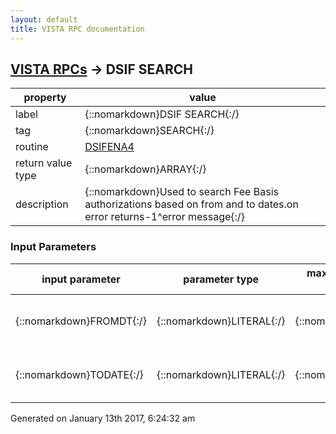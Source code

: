 ```yaml
---
layout: default
title: VISTA RPC documentation
---
```




## [VISTA RPCs](TableOfContent.md) &#8594; DSIF SEARCH 

 property | value 
--- | --- 
 label | {::nomarkdown}DSIF SEARCH{:/}
 tag | {::nomarkdown}SEARCH{:/}
 routine | [DSIFENA4](http://code.osehra.org/dox/Routine_DSIFENA4_source.html)
 return value type | {::nomarkdown}ARRAY{:/}
 description | {::nomarkdown}Used to search Fee Basis authorizations based on from and to dates.on error returns-1^error message{:/}

### Input Parameters

| input parameter | parameter type | maximum data length | required | description | 
| --- | --- | --- | --- | --- | 
| {::nomarkdown}FROMDT{:/} | {::nomarkdown}LITERAL{:/} | {::nomarkdown}7{:/} | {::nomarkdown}true{:/} | {::nomarkdown}Pass in FM date of Authorizations to start search {:/} | 
| {::nomarkdown}TODATE{:/} | {::nomarkdown}LITERAL{:/} | {::nomarkdown}7{:/} | {::nomarkdown}true{:/} | {::nomarkdown}Pass in FM date of Authorizations to end search{:/} | 




 Generated on January 13th 2017, 6:24:32 am